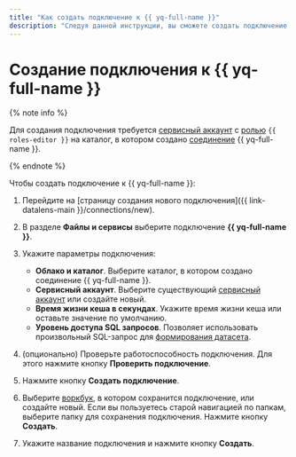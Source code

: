 ```yaml
---
title: "Как создать подключение к {{ yq-full-name }}"
description: "Следуя данной инструкции, вы сможете создать подключение к {{ yq-full-name }}."
---
```


# Создание подключения к {{ yq-full-name }}

{% note info %}

Для создания подключения требуется [сервисный аккаунт](../../../iam/concepts/users/service-accounts.md) с [ролью](../../../iam/operations/sa/assign-role-for-sa.md) `{{ roles-editor }}` на каталог, в котором создано [соединение](../../../query/concepts/glossary.md#connection) {{ yq-full-name }}. 

{% endnote %}

Чтобы создать подключение к {{ yq-full-name }}:

1. Перейдите на [страницу создания нового подключения]({{ link-datalens-main }}/connections/new).
1. В разделе **Файлы и сервисы** выберите подключение **{{ yq-full-name }}**.
1. Укажите параметры подключения:

   * **Облако и каталог**. Выберите каталог, в котором создано соединение {{ yq-full-name }}.
   * **Сервисный аккаунт**. Выберите существующий [сервисный аккаунт](../../../iam/concepts/users/service-accounts.md) или создайте новый.
   * **Время жизни кеша в секундах**. Укажите время жизни кеша или оставьте значение по умолчанию.
   * **Уровень доступа SQL запросов**. Позволяет использовать произвольный SQL-запрос для [формирования датасета](../../dataset/settings.md#sql-request-in-datatset).

1. (опционально) Проверьте работоспособность подключения. Для этого нажмите кнопку **Проверить подключение**.
1. Нажмите кнопку **Создать подключение**.
1. Выберите [воркбук](../../workbooks-collections/index.md), в котором сохранится подключение, или создайте новый. Если вы пользуетесь старой навигацией по папкам, выберите папку для сохранения подключения. Нажмите кнопку **Создать**.
1. Укажите название подключения и нажмите кнопку **Создать**.
